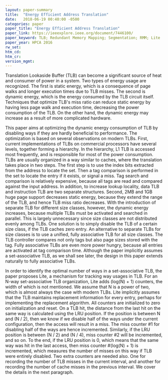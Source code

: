 ```yaml
---
layout: paper-summary
title:  "Energy Efficient Address Translation"
date:   2018-06-19 00:40:00 -0500
categories: paper
paper_title: "Energy Efficient Address Translation"
paper_link: https://ieeexplore.ieee.org/document/7446100/
paper_keyword: TLB; Redundant Memory Mapping; Segmentation; RMM; Lite
paper_year: HPCA 2016
rw_set: 
htm_cd: 
htm_cr: 
version_mgmt: 
---
```


Translation Lookaside Buffer (TLB) can become a significant source of heat and consumer of power in a 
system. Two types of energy usage are recognized. The first is static energy, which is a consequence of 
page walks and longer execution times due to TLB misses. The second is dynamic energy, which is the energy
consumed by the TLB circuit itself. Techniques that optimize TLB's miss ratio can reduce static energy by
having less page walk and execution time, decreasing the power consumption of the TLB. On the other hand, 
the dynamic energy may increase as a result of more complicated hardware.

This paper aims at optimizing the dynamic energy consumption of TLB by disabling ways if they are hardly
beneficial to performance. The optimization is based on several observations on modern TLBs. First, current
implementations of TLBs on commercial processors have several levels, together forming a hierarchy. In the 
hierarchy, L1 TLB is accessed most frequently, and is responsible for most of the power consumption. TLBs are 
usually organized in a way similar to caches, where the translation takes place in two steps. The first step
is to use the index bits extracted from the address to locate the set. Then a tag comparison is performed in the 
set to locate the entry if it exists, or signal a miss. Tag search and comparison is relatively expensive,
because all tags are read and compared against the input address. In addition, to increase lookup locality,
data TLB and instruction TLB are two separate structures. Second, 2MB and 1GB huge page support decreases 
static energy, because they extend the range of the TLB, and hence TLB miss ratio decreases. With the 
introduction of separate TLB for different size classes, however, the dynamic energy increases, because multiple
TLBs must be activated and searched in parallel. This is largely unnecessary since size classes are not distributed
evenly among TLBs. One solution is to simply disable the TLB of a certain size class, if the TLB caches zero entry.
An alternative to separate TLBs for size classes is to use a unified, fully associative TLB for all size classes.
The TLB controller compares not only tags but also page sizes stored with the tag. Fully associative TLBs are 
even more power hungry, because all entries are activated at tag comparison time. Although the paper implicitly
assumes a set-associative TLB, as we shall see later, the design in this paper extends naturally to fully associative 
TLBs.

In order to identify the optimal number of ways in a set-associative TLB, the paper proposes Lite, a mechanism 
for tracking way usages in TLB. For an N-way set-associative TLB organization, Lite adds (log(N) + 1) counters,
the width of which is not mentioned. We assume that N is a power of two, which is almost always the case with
modern TLBs. Lite implicitly assumes that the TLB maintains replacement information for every entry, perhaps
for implementing the replacement algorithm. All counters are initialized to zero on initialization and reset. 
On a TLB hit, the distance from the last hit on the same way is calculated using the LRU position. If the position 
is between N and (N / 2), then we know if we disable half of the ways under the current configuration, then the 
access will result in a miss. The miss counter #1 for disabling half of the ways are hence incremented. Similarly,
if the LRU position is between (N / 2) and (N / 4), miss counter #2 will be incremented, and so on. To the end,
if the LRU position is 0, which means that the same way was hit in the last access, then miss counter #(log(N) + 1)
is incremented, which measures the number of misses on this way if TLB were entirely disabled. Two extra counters 
are needed also. One for recording the number of TLB misses in the current interval, and another for recording 
the number of cache misses in the previous interval. We cover the details in the next paragraph.

